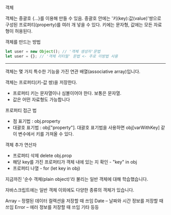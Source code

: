 객체

객체는 중괄호 {...}를 이용해 만들 수 있음.
중괄호 안에는 '키(key):값(value)'쌍으로 구성된 프로퍼티(property)를 여러 개 넣을 수 있다.
키에는 문자형, 값에는 모든 자료형이 허용된다.

객체를 만드는 방법

```js
let user = new Object(); // '객체 생성자'문법
let user = {}; // '객체 리터럴' 문법 <- 주로 이방법 사용
```

---

객체는 몇 가지 특수한 기능을 가진 연관 배열(associative array)입니다.

객체는 프로퍼티(키-값 쌍)을 저장한다.

- 프로퍼티 키는 문자열이나 심볼이어야 한다. 보통은 문자열.
- 값은 어떤 자료형도 가능합니다

프로퍼티 접근 법

- 점 표기법 : obj.property
- 대괄호 표기법 : obj["property"]. 대괄호 표기법을 사용하면 obj[varWithKey] 같이 변수에서 키를 가져올 수 있다.

객체 추가 연산자

- 프로퍼티 삭제 delete obj.prop
- 해당 key를 가진 프로퍼티가 객체 내에 있는 지 확인 - "key" in obj
- 프로퍼티 나열 - for (let key in obj)

지금까진 '순수 객체(plain object)'라 불리는 일반 객체에 대해 학습했습니다.

자바스크립트에는 일반 객체 이외에도 다양한 종류의 객체가 있습니다.

Array – 정렬된 데이터 컬렉션을 저장할 때 쓰임
Date – 날짜와 시간 정보를 저장할 때 쓰임
Error – 에러 정보를 저장할 때 쓰임
기타 등등
